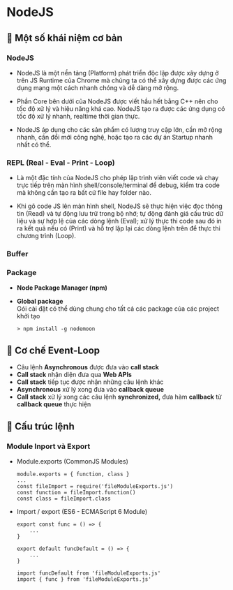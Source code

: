 # **NodeJS**

## 🔹 Một số khái niệm cơ bản
### NodeJS
- NodeJS là một nền tảng (Platform) phát triển độc lập được xây dựng ở trên JS Runtime của Chrome mà chúng ta có thể xây dựng được các ứng dụng mạng một cách nhanh chóng và dễ dàng mở rộng.

- Phần Core bên dưới của NodeJS được viết hầu hết bằng C++ nên cho tốc độ xử lý và hiệu năng khá cao.
NodeJS tạo ra được các ứng dụng có tốc độ xử lý nhanh, realtime thời gian thực.

- NodeJS áp dụng cho các sản phẩm có lượng truy cập lớn, cần mở rộng nhanh, cần đổi mới công nghệ, hoặc tạo ra các dự án Startup nhanh nhất có thể.

### REPL (Real - Eval - Print - Loop)
- Là một đặc tính của NodeJS cho phép lập trình viên viết code  và chạy trực tiếp trên màn hình shell/console/terminal để debug, kiểm tra code mà không cần tạo ra bất cứ file hay folder nào.

- Khi gõ code JS lên màn hình shell, NodeJS sẽ thực hiện việc đọc thông tin (Read) và tự động lưu trữ trong bộ nhớ; tự động đánh giá cấu trúc dữ liệu và sự hợp lệ của các dòng lệnh (Eval); xử lý thực thi code sau đó in ra kết quả nếu có (Print) và hỗ trợ lặp lại các dòng lệnh trên để thực thi chương trình (Loop).

### Buffer

### Package
- **Node Package Manager (npm)**     
     
- **Global package**    
    Gói cài đặt có thể dùng chung cho tất cả các package của các project khởi tạo
    ``` 
    > npm install -g nodemoon
    ```

## 🔹 Cơ chế Event-Loop
- Câu lệnh **Asynchronous** được đưa vào **call stack**
- **Call stack** nhận diện đưa qua **Web APIs**
- **Call stack** tiếp tục được nhận những câu lệnh khác
- **Asynchronous** xử lý xong đưa vào **callback queue**
- **Call stack** xử lý xong các câu lệnh **synchronized,** đưa hàm **callback** từ **callback queue** thực hiện

## 🔹 Cấu trúc lệnh
### Module Inport và Export
- Module.exports (CommonJS Modules)
    ``` JS
    module.exports = { function, class }
    ...
    const fileImport = require('fileModuleExports.js')
    const function = fileImport.function()
    const class = fileImport.class
    ```
    
- Import / export (ES6 - ECMAScript 6 Module)
    ``` JS
    export const func = () => {
        ...
    }

    export default funcDefault = () => {
        ...
    }

    import funcDefault from 'fileModuleExports.js'
    import { func } from 'fileModuleExports.js'
    ```